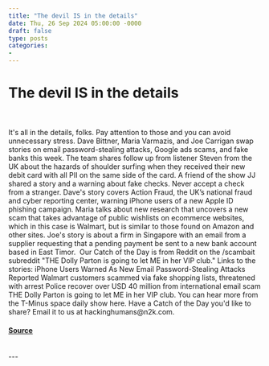 ```yaml
---
title: "The devil IS in the details"
date: Thu, 26 Sep 2024 05:00:00 -0000
draft: false
type: posts
categories: 
- 
---
```

# The devil IS in the details

<br/>

<br/>
It's all in the details, folks. Pay attention to those and you can avoid unnecessary stress. Dave Bittner, Maria Varmazis, and Joe Carrigan swap stories on email password-stealing attacks, Google ads scams, and fake banks this week. The team shares follow up from listener Steven from the UK about the hazards of shoulder surfing when they received their new debit card with all PII on the same side of the card. A friend of the show JJ shared a story and a warning about fake checks. Never accept a check from a stranger. Dave's story covers Action Fraud, the UK’s national fraud and cyber reporting center, warning iPhone users of a new Apple ID phishing campaign. Maria talks about new research that uncovers a new scam that takes advantage of public wishlists on ecommerce websites, which in this case is Walmart, but is similar to those found on Amazon and other sites. Joe's story is about a firm in Singapore with an email from a supplier requesting that a pending payment be sent to a new bank account based in East Timor.  Our Catch of the Day is from Reddit on the /scambait subreddit "THE Dolly Parton is going to let ME in her VIP club." Links to the stories: iPhone Users Warned As New Email Password-Stealing Attacks Reported Walmart customers scammed via fake shopping lists, threatened with arrest Police recover over USD 40 million from international email scam THE Dolly Parton is going to let ME in her VIP club. You can hear more from the T-Minus space daily show here. Have a Catch of the Day you'd like to share? Email it to us at hackinghumans@n2k.com.

#### [Source](https://thecyberwire.com/podcasts/hacking-humans/308/notes)

<br/>
---
